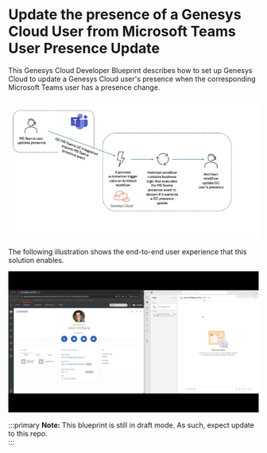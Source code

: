 # Update the presence of a Genesys Cloud User from Microsoft Teams User Presence Update

This Genesys Cloud Developer Blueprint describes how to set up Genesys Cloud to update a Genesys Cloud user's presence when the corresponding Microsoft Teams user has a presence change.

![MS Teams Presence Update to Genesys Cloud flow](blueprint/images/blueprintFlow.png "MS Teams Presence Update to Genesys Cloud flow")

The following illustration shows the end-to-end user experience that this solution enables.

![End-to-end user experience](Blueprint/images/MS-Teams-Updates-GC.gif "End-to-end user experience")

:::primary
**Note:** This blueprint is still in draft mode.  As such, expect update to this repo.  
:::
